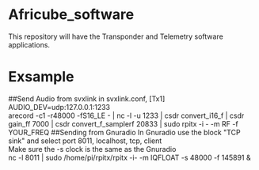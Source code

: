 # Africube_software
This repository will have the Transponder and Telemetry software applications.

# Exsample
##Send Audio from svxlink
in svxlink.conf, [Tx1]<br>
AUDIO_DEV=udp:127.0.0.1:1233<br>
arecord -c1 -r48000 -fS16_LE - | nc -l -u 1233 | csdr convert_i16_f | csdr gain_ff 7000 | csdr convert_f_samplerf 20833 | sudo rpitx -i - -m RF -f YOUR_FREQ
##Sending from Gnuradio
In Gnuradio use the block "TCP sink" and select port 8011, localhost, tcp, client<br>
Make sure the -s clock is the same as the Gnuradio<br>
nc -l 8011 | sudo /home/pi/rpitx/rpitx -i- -m IQFLOAT -s 48000 -f 145891 &<br>

